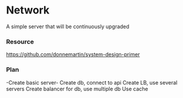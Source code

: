 # Network
A simple server that will be continuously upgraded

### Resource
https://github.com/donnemartin/system-design-primer

### Plan
-Create basic server-
Create db, connect to api
Create LB, use several servers
Create balancer for db, use multiple db
Use cache
